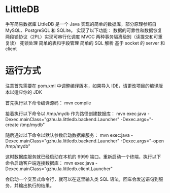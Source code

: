 # LittleDB
手写简易数据库
LittleDB 是一个 Java 实现的简单的数据库，部分原理参照自 MySQL、PostgreSQL 和 SQLite。
实现了以下功能：
数据的可靠性和数据恢复
两段锁协议（2PL）实现可串行化调度
MVCC
两种事务隔离级别（读提交和可重复读）
死锁处理
简单的表和字段管理
简单的 SQL 解析
基于 socket 的 server 和 client

# 运行方式
注意首先需要在 pom.xml 中调整编译版本，如果导入 IDE，请更改项目的编译版本以适应你的 JDK

首先执行以下命令编译源码：
mvn compile

接着执行以下命令以 /tmp/mydb 作为路径创建数据库：
mvn exec:java -Dexec.mainClass="gzhu.la.littledb.backend.Launcher" -Dexec.args="-create /tmp/mydb"

随后通过以下命令以默认参数启动数据库服务：
mvn exec:java -Dexec.mainClass="gzhu.la.littledb.backend.Launcher" -Dexec.args="-open /tmp/mydb"

这时数据库服务就已经启动在本机的 9999 端口。重新启动一个终端，执行以下命令启动客户端连接数据库：
mvn exec:java -Dexec.mainClass="gzhu.la.littledb.client.Launcher"

会启动一个交互式命令行，就可以在这里输入类 SQL 语法，回车会发送语句到服务，并输出执行的结果。
